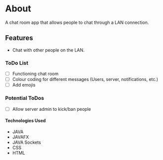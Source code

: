 # About

A chat room app that allows people to chat through a LAN connection.

## Features

* Chat with other people on the LAN.

### ToDo List

- [ ] Functioning chat room
- [ ] Colour coding for different messages (Users, server, notifications, etc.)
- [ ] Add emojis

### Potential ToDos

- [ ] Allow server admin to kick/ban people

#### Technologies Used

* JAVA
* JAVAFX
* JAVA Sockets
* CSS
* HTML
